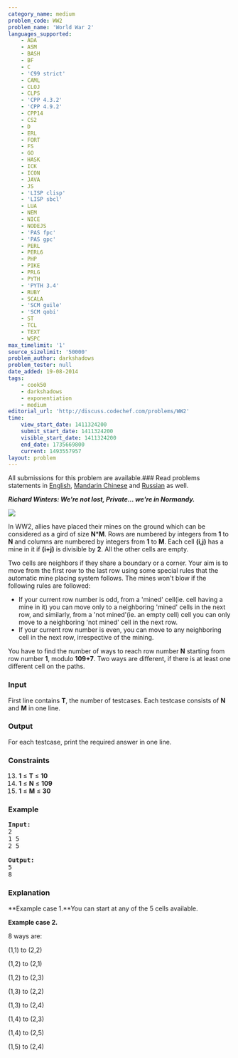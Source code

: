 ```yaml
---
category_name: medium
problem_code: WW2
problem_name: 'World War 2'
languages_supported:
    - ADA
    - ASM
    - BASH
    - BF
    - C
    - 'C99 strict'
    - CAML
    - CLOJ
    - CLPS
    - 'CPP 4.3.2'
    - 'CPP 4.9.2'
    - CPP14
    - CS2
    - D
    - ERL
    - FORT
    - FS
    - GO
    - HASK
    - ICK
    - ICON
    - JAVA
    - JS
    - 'LISP clisp'
    - 'LISP sbcl'
    - LUA
    - NEM
    - NICE
    - NODEJS
    - 'PAS fpc'
    - 'PAS gpc'
    - PERL
    - PERL6
    - PHP
    - PIKE
    - PRLG
    - PYTH
    - 'PYTH 3.4'
    - RUBY
    - SCALA
    - 'SCM guile'
    - 'SCM qobi'
    - ST
    - TCL
    - TEXT
    - WSPC
max_timelimit: '1'
source_sizelimit: '50000'
problem_author: darkshadows
problem_tester: null
date_added: 19-08-2014
tags:
    - cook50
    - darkshadows
    - exponentiation
    - medium
editorial_url: 'http://discuss.codechef.com/problems/WW2'
time:
    view_start_date: 1411324200
    submit_start_date: 1411324200
    visible_start_date: 1411324200
    end_date: 1735669800
    current: 1493557957
layout: problem
---
```

All submissions for this problem are available.###  Read problems statements in [English](http://www.codechef.com/download/translated/COOK50/english/WW2.pdf), [Mandarin Chinese](http://www.codechef.com/download/translated/COOK50/mandarin/WW2.pdf) and [Russian](http://www.codechef.com/download/translated/COOK50/russian/WW2.pdf) as well.

***Richard Winters: We're not lost, Private... we're in Normandy.***

![](//www.codechef.com/download/COOK50/ww2.jpg)

In WW2, allies have placed their mines on the ground which can be considered as a gird of size **N**\***M**. Rows are numbered by integers from **1** to **N** and columns are numbered by integers from **1** to **M**. Each cell **(i,j)** has a mine in it if **(i+j)** is divisible by **2**. All the other cells are empty.


Two cells are neighbors if they share a boundary or a corner. Your aim is to move from the first row to the last row using some special rules that the automatic mine placing system follows. The mines won't blow if the following rules are followed:

- If your current row number is odd, from a 'mined' cell(ie. cell having a mine in it) you can move only to a neighboring 'mined' cells in the next row, and similarly, from a 'not mined'(ie. an empty cell) cell you can only move to a neighboring 'not mined' cell in the next row.
- If your current row number is even, you can move to any neighboring cell in the next row, irrespective of the mining.

You have to find the number of ways to reach row number **N** starting from row number **1**, modulo **109+7**. Two ways are different, if there is at least one different cell on the paths.

### Input

First line contains **T**, the number of testcases. Each testcase consists of **N** and **M** in one line.

### Output

For each testcase, print the required answer in one line.

### Constraints

13. **1** ≤ **T** ≤ **10**
14. **1** ≤ **N** ≤ **109**
15. **1** ≤ **M** ≤ **30**
### Example

<pre><b>Input:</b>
2
1 5
2 5

<b>Output:</b>
5
8
</pre>
### Explanation

**Example case 1.**You can start at any of the 5 cells available.

**Example case 2.**

8 ways are:

(1,1) to (2,2)

(1,2) to (2,1)

(1,2) to (2,3)

(1,3) to (2,2)

(1,3) to (2,4)

(1,4) to (2,3)

(1,4) to (2,5)

(1,5) to (2,4)
